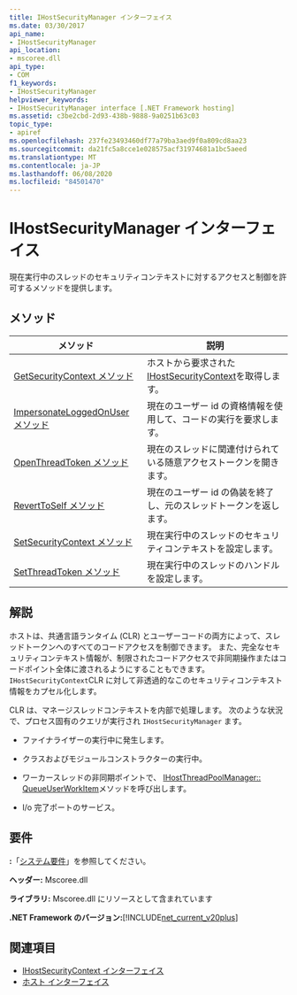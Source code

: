 ```yaml
---
title: IHostSecurityManager インターフェイス
ms.date: 03/30/2017
api_name:
- IHostSecurityManager
api_location:
- mscoree.dll
api_type:
- COM
f1_keywords:
- IHostSecurityManager
helpviewer_keywords:
- IHostSecurityManager interface [.NET Framework hosting]
ms.assetid: c3be2cbd-2d93-438b-9888-9a0251b63c03
topic_type:
- apiref
ms.openlocfilehash: 237fe23493460df77a79ba3aed9f0a809cd8aa23
ms.sourcegitcommit: da21fc5a8cce1e028575acf31974681a1bc5aeed
ms.translationtype: MT
ms.contentlocale: ja-JP
ms.lasthandoff: 06/08/2020
ms.locfileid: "84501470"
---
```

# <a name="ihostsecuritymanager-interface"></a>IHostSecurityManager インターフェイス
現在実行中のスレッドのセキュリティコンテキストに対するアクセスと制御を許可するメソッドを提供します。  
  
## <a name="methods"></a>メソッド  
  
|メソッド|説明|  
|------------|-----------------|  
|[GetSecurityContext メソッド](ihostsecuritymanager-getsecuritycontext-method.md)|ホストから要求された[IHostSecurityContext](ihostsecuritycontext-interface.md)を取得します。|  
|[ImpersonateLoggedOnUser メソッド](ihostsecuritymanager-impersonateloggedonuser-method.md)|現在のユーザー id の資格情報を使用して、コードの実行を要求します。|  
|[OpenThreadToken メソッド](ihostsecuritymanager-openthreadtoken-method.md)|現在のスレッドに関連付けられている随意アクセストークンを開きます。|  
|[RevertToSelf メソッド](ihostsecuritymanager-reverttoself-method.md)|現在のユーザー id の偽装を終了し、元のスレッドトークンを返します。|  
|[SetSecurityContext メソッド](ihostsecuritymanager-setsecuritycontext-method.md)|現在実行中のスレッドのセキュリティコンテキストを設定します。|  
|[SetThreadToken メソッド](ihostsecuritymanager-setthreadtoken-method.md)|現在実行中のスレッドのハンドルを設定します。|  
  
## <a name="remarks"></a>解説  
 ホストは、共通言語ランタイム (CLR) とユーザーコードの両方によって、スレッドトークンへのすべてのコードアクセスを制御できます。 また、完全なセキュリティコンテキスト情報が、制限されたコードアクセスで非同期操作またはコードポイント全体に渡されるようにすることもできます。 `IHostSecurityContext`CLR に対して非透過的なこのセキュリティコンテキスト情報をカプセル化します。  
  
 CLR は、マネージスレッドコンテキストを内部で処理します。 次のような状況で、プロセス固有のクエリが実行され `IHostSecurityManager` ます。  
  
- ファイナライザーの実行中に発生します。  
  
- クラスおよびモジュールコンストラクターの実行中。  
  
- ワーカースレッドの非同期ポイントで、 [IHostThreadPoolManager:: QueueUserWorkItem](ihostthreadpoolmanager-queueuserworkitem-method.md)メソッドを呼び出します。  
  
- I/o 完了ポートのサービス。  
  
## <a name="requirements"></a>要件  
 **:**「[システム要件](../../get-started/system-requirements.md)」を参照してください。  
  
 **ヘッダー:** Mscoree.dll  
  
 **ライブラリ:** Mscoree.dll にリソースとして含まれています  
  
 **.NET Framework のバージョン:**[!INCLUDE[net_current_v20plus](../../../../includes/net-current-v20plus-md.md)]  
  
## <a name="see-also"></a>関連項目

- [IHostSecurityContext インターフェイス](ihostsecuritycontext-interface.md)
- [ホスト インターフェイス](hosting-interfaces.md)
